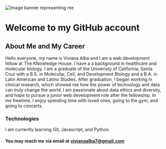 ![Image banner representing me](https://github-production-user-asset-6210df.s3.amazonaws.com/141361486/275666340-acc8d1d4-c099-46f9-b1b7-b02ff5f27f28.jpg)



# Welcome to my GitHub account

## About Me and My Career
Hello everyone, my name is Viviana Alba and I am a web development fellow at The KNowledge House. I have a a background in healthcare and molecular biology. I am a graduate of the 
Univeristy of California, Santa Cruz with a B.S. in Molecular, Cell, and Development Biology and a B.A. in Latin American and Latino Studies. After graduation, I began working in clinical 
research, which showed me how the power of technology and data can truly change the world. I am passionate about data ethics and diversity, and hope to pursue a junior web development 
role after the fellowship. In me freetime, I enjoy spending time with loved ones, going to the gym, and going to concerts.

### Technologies
I am currently learning Git, Javascript, and Python.

#### You may reach me via email at vivianaalba7@gmail.com

<!---
vivianaalba/vivianaalba is a ✨ special ✨ repository because its `README.md` (this file) appears on your GitHub profile.
You can click the Preview link to take a look at your changes.
--->
